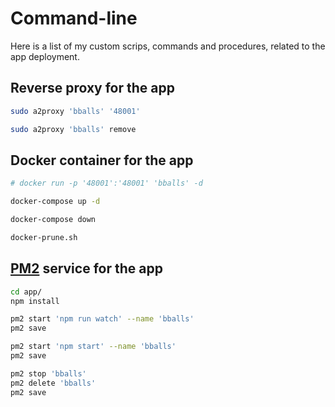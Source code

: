 # Command-line

Here is a list of my custom scrips, commands and procedures, related to the app deployment.

## Reverse proxy for the app

```bash
sudo a2proxy 'bballs' '48001'
```

```bash
sudo a2proxy 'bballs' remove
```

## Docker container for the app

```bash
# docker run -p '48001':'48001' 'bballs' -d
```

```bash
docker-compose up -d
```

```bash
docker-compose down
```

```bash
docker-prune.sh
```

## [PM2](https://www.npmjs.com/package/pm2) service for the app

```bash
cd app/
npm install
```

```bash
pm2 start 'npm run watch' --name 'bballs'
pm2 save
```

```bash
pm2 start 'npm start' --name 'bballs'
pm2 save
```

```bash
pm2 stop 'bballs'
pm2 delete 'bballs'
pm2 save
```
